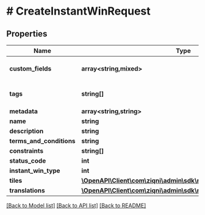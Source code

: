 # # CreateInstantWinRequest

## Properties

Name | Type | Description | Notes
------------ | ------------- | ------------- | -------------
**custom_fields** | **array<string,mixed>** | A list of custom field entries | [optional]
**tags** | **string[]** | A list of id&#39;s used to tag models | [optional]
**metadata** | **array<string,string>** |  | [optional]
**name** | **string** |  |
**description** | **string** |  | [optional]
**terms_and_conditions** | **string** |  | [optional]
**constraints** | **string[]** |  | [optional]
**status_code** | **int** | integer | [optional]
**instant_win_type** | **int** | integer | [optional]
**tiles** | [**\OpenAPI\Client\com\ziqni\admin\sdk\model\CreateInstantWinTile[]**](CreateInstantWinTile.md) |  | [optional]
**translations** | [**\OpenAPI\Client\com\ziqni\admin\sdk\model\Translation[]**](Translation.md) |  | [optional]

[[Back to Model list]](../../README.md#models) [[Back to API list]](../../README.md#endpoints) [[Back to README]](../../README.md)
